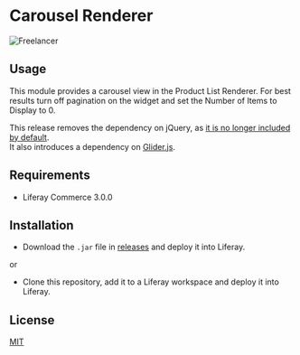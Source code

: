 # Carousel Renderer

![Freelancer](doc/preview.gif
)

## Usage

This module provides a carousel view in the Product List Renderer.  For best results turn off pagination on the widget
and set the Number of Items to Display to 0.        

This release removes the dependency on jQuery, as 
[it is no longer included by default](https://learn.liferay.com/dxp/7.x/en/liferay-internals/reference/7-3-breaking-changes.html#jquery-is-no-longer-included-by-default).  
It also introduces a dependency on [Glider.js](https://nickpiscitelli.github.io/Glider.js/).   

## Requirements

- Liferay Commerce 3.0.0

## Installation

- Download the `.jar` file in [releases](https://github.com/jhanda/carousel-renderer/releases/tag/1.0.3) and deploy it 
into Liferay.

or

- Clone this repository, add it to a Liferay workspace and deploy it into Liferay.

## License

[MIT](LICENSE)
